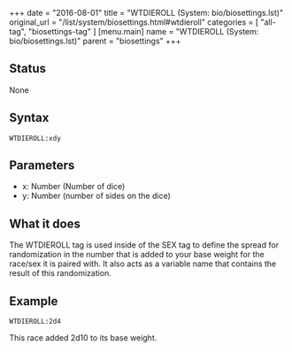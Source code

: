 +++
date = "2016-08-01"
title = "WTDIEROLL (System: bio/biosettings.lst)"
original_url = "/list/system/biosettings.html#wtdieroll"
categories = [ "all-tag", "biosettings-tag" ]
[menu.main]
    name = "WTDIEROLL (System: bio/biosettings.lst)"
    parent = "biosettings"
+++

## Status

None

## Syntax

`WTDIEROLL:xdy`

## Parameters

-   x: Number (Number of dice)
-   y: Number (number of sides on the dice)



What it does
------------

The WTDIEROLL tag is used inside of the SEX tag to define the spread for
randomization in the number that is added to your base weight for the
race/sex it is paired with. It also acts as a variable name that
contains the result of this randomization.

Example
-------

`WTDIEROLL:2d4`

This race added 2d10 to its base weight.

